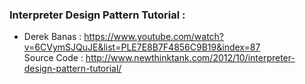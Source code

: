 ### Interpreter Design Pattern Tutorial :
* Derek Banas : https://www.youtube.com/watch?v=6CVymSJQuJE&list=PLE7E8B7F4856C9B19&index=87 <br/>
Source Code : http://www.newthinktank.com/2012/10/interpreter-design-pattern-tutorial/
